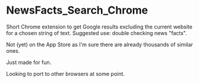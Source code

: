 # NewsFacts_Search_Chrome
Short Chrome extension to get Google results excluding the current website for a chosen string of text. Suggested use: double checking news "facts".

Not (yet) on the App Store as I'm sure there are already thousands of similar ones.

Just made for fun.

Looking to port to other browsers at some point.
